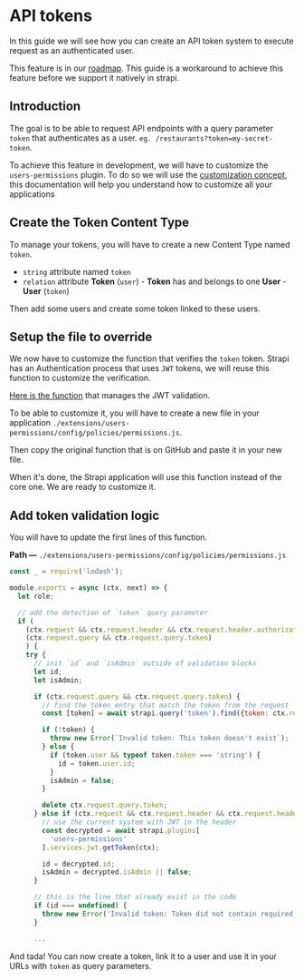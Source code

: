 # API tokens

In this guide we will see how you can create an API token system to execute request as an authenticated user.

This feature is in our [roadmap](https://portal.productboard.com/strapi/1-public-roadmap/c/40-api-access-token-with-permissions).
This guide is a workaround to achieve this feature before we support it natively in strapi.

## Introduction

The goal is to be able to request API endpoints with a query parameter `token` that authenticates as a user. `eg. /restaurants?token=my-secret-token`.

To achieve this feature in development, we will have to customize the `users-permissions` plugin. To do so we will use the [customization concept](../concepts/customization.md), this documentation will help you understand how to customize all your applications

## Create the Token Content Type

To manage your tokens, you will have to create a new Content Type named `token`.

- `string` attribute named `token`
- `relation` attribute **Token** (`user`) - **Token** has and belongs to one **User** - **User** (`token`)

Then add some users and create some token linked to these users.

## Setup the file to override

We now have to customize the function that verifies the `token` token. Strapi has an Authentication process that uses `JWT` tokens, we will reuse this function to customize the verification.

[Here is the function](https://github.com/strapi/strapi/blob/master/packages/strapi-plugin-users-permissions/config/policies/permissions.js) that manages the JWT validation.

To be able to customize it, you will have to create a new file in your application `./extensions/users-permissions/config/policies/permissions.js`.

Then copy the original function that is on GitHub and paste it in your new file.

When it's done, the Strapi application will use this function instead of the core one. We are ready to customize it.

## Add token validation logic

You will have to update the first lines of this function.

**Path —** `./extensions/users-permissions/config/policies/permissions.js`

```js
const _ = require('lodash');

module.exports = async (ctx, next) => {
  let role;

  // add the detection of `token` query parameter
  if (
    (ctx.request && ctx.request.header && ctx.request.header.authorization) ||
    (ctx.request.query && ctx.request.query.token)
    ) {
    try {
      // init `id` and `isAdmin` outside of validation blocks
      let id;
      let isAdmin;

      if (ctx.request.query && ctx.request.query.token) {
        // find the token entry that match the token from the request
        const [token] = await strapi.query('token').find({token: ctx.request.query.token});

        if (!token) {
          throw new Error(`Invalid token: This token doesn't exist`);
        } else {
          if (token.user && typeof token.token === 'string') {
            id = token.user.id;
          }
          isAdmin = false;
        }

        delete ctx.request.query.token;
      } else if (ctx.request && ctx.request.header && ctx.request.header.authorization) {
        // use the current system with JWT in the header
        const decrypted = await strapi.plugins[
          'users-permissions'
        ].services.jwt.getToken(ctx);

        id = decrypted.id;
        isAdmin = decrypted.isAdmin || false;
      }

      // this is the line that already exist in the code
      if (id === undefined) {
        throw new Error('Invalid token: Token did not contain required fields');
      }

      ...
```

And tada! You can now create a token, link it to a user and use it in your URLs with `token` as query parameters.
